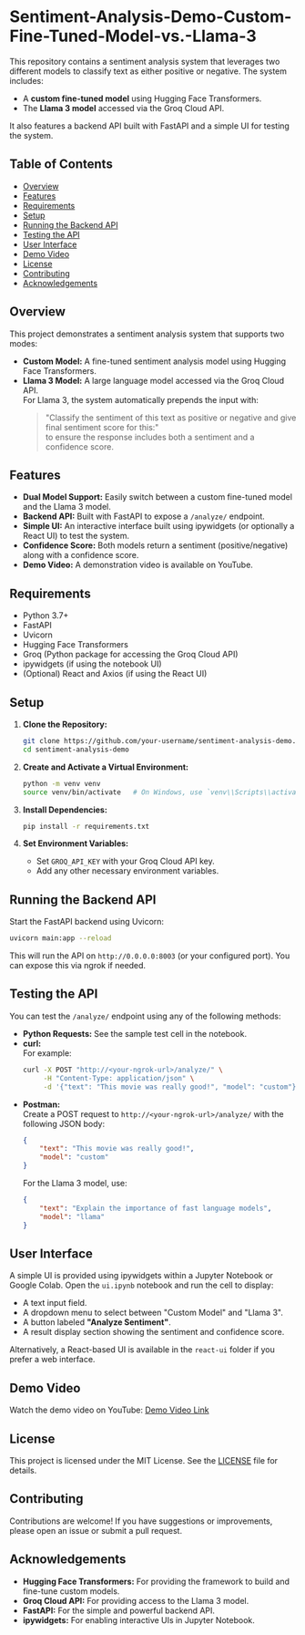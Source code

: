 # Sentiment-Analysis-Demo-Custom-Fine-Tuned-Model-vs.-Llama-3



This repository contains a sentiment analysis system that leverages two different models to classify text as either positive or negative. The system includes:

- A **custom fine-tuned model** using Hugging Face Transformers.
- The **Llama 3 model** accessed via the Groq Cloud API.

It also features a backend API built with FastAPI and a simple UI for testing the system.

## Table of Contents

- [Overview](#overview)
- [Features](#features)
- [Requirements](#requirements)
- [Setup](#setup)
- [Running the Backend API](#running-the-backend-api)
- [Testing the API](#testing-the-api)
- [User Interface](#user-interface)
- [Demo Video](#demo-video)
- [License](#license)
- [Contributing](#contributing)
- [Acknowledgements](#acknowledgements)

## Overview

This project demonstrates a sentiment analysis system that supports two modes:
- **Custom Model:** A fine-tuned sentiment analysis model using Hugging Face Transformers.
- **Llama 3 Model:** A large language model accessed via the Groq Cloud API.  
  For Llama 3, the system automatically prepends the input with:
  > "Classify the sentiment of this text as positive or negative and give final sentiment score for this:"  
  to ensure the response includes both a sentiment and a confidence score.

## Features

- **Dual Model Support:** Easily switch between a custom fine-tuned model and the Llama 3 model.
- **Backend API:** Built with FastAPI to expose a `/analyze/` endpoint.
- **Simple UI:** An interactive interface built using ipywidgets (or optionally a React UI) to test the system.
- **Confidence Score:** Both models return a sentiment (positive/negative) along with a confidence score.
- **Demo Video:** A demonstration video is available on YouTube.

## Requirements

- Python 3.7+
- FastAPI
- Uvicorn
- Hugging Face Transformers
- Groq (Python package for accessing the Groq Cloud API)
- ipywidgets (if using the notebook UI)
- (Optional) React and Axios (if using the React UI)

## Setup

1. **Clone the Repository:**

   ```bash
   git clone https://github.com/your-username/sentiment-analysis-demo.git
   cd sentiment-analysis-demo
   ```

2. **Create and Activate a Virtual Environment:**

   ```bash
   python -m venv venv
   source venv/bin/activate   # On Windows, use `venv\\Scripts\\activate`
   ```

3. **Install Dependencies:**

   ```bash
   pip install -r requirements.txt
   ```

4. **Set Environment Variables:**

   - Set `GROQ_API_KEY` with your Groq Cloud API key.
   - Add any other necessary environment variables.

## Running the Backend API

Start the FastAPI backend using Uvicorn:

```bash
uvicorn main:app --reload
```

This will run the API on `http://0.0.0.0:8003` (or your configured port). You can expose this via ngrok if needed.

## Testing the API

You can test the `/analyze/` endpoint using any of the following methods:

- **Python Requests:** See the sample test cell in the notebook.
- **curl:**  
  For example:
  ```bash
  curl -X POST "http://<your-ngrok-url>/analyze/" \
       -H "Content-Type: application/json" \
       -d '{"text": "This movie was really good!", "model": "custom"}'
  ```
- **Postman:**  
  Create a POST request to `http://<your-ngrok-url>/analyze/` with the following JSON body:
  ```json
  {
      "text": "This movie was really good!",
      "model": "custom"
  }
  ```
  For the Llama 3 model, use:
  ```json
  {
      "text": "Explain the importance of fast language models",
      "model": "llama"
  }
  ```

## User Interface

A simple UI is provided using ipywidgets within a Jupyter Notebook or Google Colab. Open the `ui.ipynb` notebook and run the cell to display:
- A text input field.
- A dropdown menu to select between "Custom Model" and "Llama 3".
- A button labeled **"Analyze Sentiment"**.
- A result display section showing the sentiment and confidence score.

Alternatively, a React-based UI is available in the `react-ui` folder if you prefer a web interface.

## Demo Video

Watch the demo video on YouTube: [Demo Video Link](https://youtu.be/Y_wiJANVcL0)

## License

This project is licensed under the MIT License. See the [LICENSE](LICENSE) file for details.

## Contributing

Contributions are welcome! If you have suggestions or improvements, please open an issue or submit a pull request.

## Acknowledgements

- **Hugging Face Transformers:** For providing the framework to build and fine-tune custom models.
- **Groq Cloud API:** For providing access to the Llama 3 model.
- **FastAPI:** For the simple and powerful backend API.
- **ipywidgets:** For enabling interactive UIs in Jupyter Notebook.
